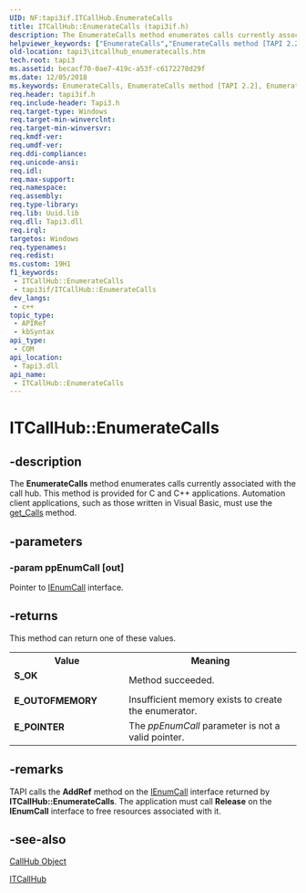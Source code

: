 ```yaml
---
UID: NF:tapi3if.ITCallHub.EnumerateCalls
title: ITCallHub::EnumerateCalls (tapi3if.h)
description: The EnumerateCalls method enumerates calls currently associated with the call hub. This method is provided for C and C++ applications. Automation client applications, such as those written in Visual Basic, must use the get_Calls method.
helpviewer_keywords: ["EnumerateCalls","EnumerateCalls method [TAPI 2.2]","EnumerateCalls method [TAPI 2.2]","ITCallHub interface","ITCallHub interface [TAPI 2.2]","EnumerateCalls method","ITCallHub.EnumerateCalls","ITCallHub::EnumerateCalls","_tapi3_itcallhub_enumeratecalls","tapi3.itcallhub_enumeratecalls","tapi3if/ITCallHub::EnumerateCalls"]
old-location: tapi3\itcallhub_enumeratecalls.htm
tech.root: tapi3
ms.assetid: becacf70-0ae7-419c-a53f-c6172278d29f
ms.date: 12/05/2018
ms.keywords: EnumerateCalls, EnumerateCalls method [TAPI 2.2], EnumerateCalls method [TAPI 2.2],ITCallHub interface, ITCallHub interface [TAPI 2.2],EnumerateCalls method, ITCallHub.EnumerateCalls, ITCallHub::EnumerateCalls, _tapi3_itcallhub_enumeratecalls, tapi3.itcallhub_enumeratecalls, tapi3if/ITCallHub::EnumerateCalls
req.header: tapi3if.h
req.include-header: Tapi3.h
req.target-type: Windows
req.target-min-winverclnt: 
req.target-min-winversvr: 
req.kmdf-ver: 
req.umdf-ver: 
req.ddi-compliance: 
req.unicode-ansi: 
req.idl: 
req.max-support: 
req.namespace: 
req.assembly: 
req.type-library: 
req.lib: Uuid.lib
req.dll: Tapi3.dll
req.irql: 
targetos: Windows
req.typenames: 
req.redist: 
ms.custom: 19H1
f1_keywords:
 - ITCallHub::EnumerateCalls
 - tapi3if/ITCallHub::EnumerateCalls
dev_langs:
 - c++
topic_type:
 - APIRef
 - kbSyntax
api_type:
 - COM
api_location:
 - Tapi3.dll
api_name:
 - ITCallHub::EnumerateCalls
---
```


# ITCallHub::EnumerateCalls


## -description

The 
<b>EnumerateCalls</b> method enumerates calls currently associated with the call hub. This method is provided for C and C++ applications. Automation client applications, such as those written in Visual Basic, must use the 
<a href="/windows/desktop/api/tapi3if/nf-tapi3if-itcallhub-get_calls">get_Calls</a> method.

## -parameters

### -param ppEnumCall [out]

Pointer to 
<a href="/windows/desktop/api/tapi3if/nn-tapi3if-ienumcall">IEnumCall</a> interface.

## -returns

This method can return one of these values.

<table>
<tr>
<th>Value</th>
<th>Meaning</th>
</tr>
<tr>
<td width="40%">
<dl>
<dt><b>S_OK</b></dt>
</dl>
</td>
<td width="60%">
Method succeeded.

</td>
</tr>
<tr>
<td width="40%">
<dl>
<dt><b>E_OUTOFMEMORY</b></dt>
</dl>
</td>
<td width="60%">
Insufficient memory exists to create the enumerator.

</td>
</tr>
<tr>
<td width="40%">
<dl>
<dt><b>E_POINTER</b></dt>
</dl>
</td>
<td width="60%">
The <i>ppEnumCall</i> parameter is not a valid pointer.

</td>
</tr>
</table>

## -remarks

TAPI calls the <b>AddRef</b> method on the 
<a href="/windows/desktop/api/tapi3if/nn-tapi3if-ienumcall">IEnumCall</a> interface returned by <b>ITCallHub::EnumerateCalls</b>. The application must call <b>Release</b> on the 
<b>IEnumCall</b> interface to free resources associated with it.

## -see-also

<a href="/windows/desktop/Tapi/callhub-object">CallHub Object</a>



<a href="/windows/desktop/api/tapi3if/nn-tapi3if-itcallhub">ITCallHub</a>

